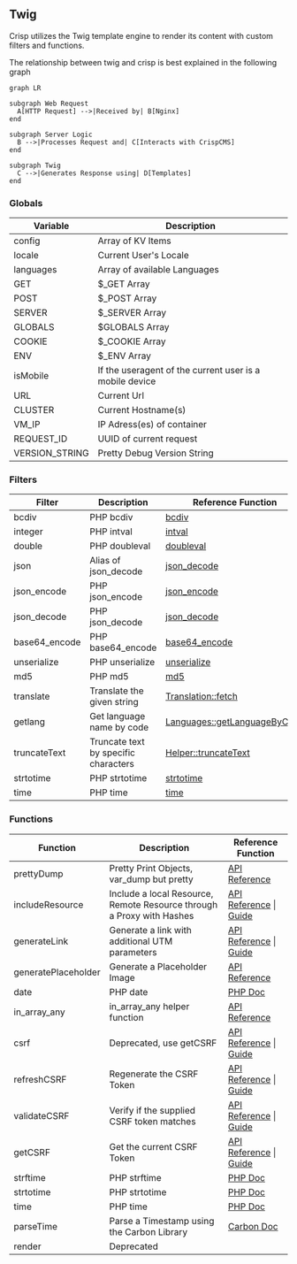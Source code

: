## Twig

Crisp utilizes the Twig template engine to render its content with custom filters and functions.

The relationship between twig and crisp is best explained in the following graph

```mermaid
graph LR

subgraph Web Request
  A[HTTP Request] -->|Received by| B[Nginx]
end

subgraph Server Logic
  B -->|Processes Request and| C[Interacts with CrispCMS]
end

subgraph Twig
  C -->|Generates Response using| D[Templates]
end

```

### Globals

| Variable       | Description                                             |
|----------------|---------------------------------------------------------|
| config         | Array of KV Items                                       |
| locale         | Current User's Locale                                   |
| languages      | Array of available Languages                            |
| GET            | $_GET Array                                             |
| POST           | $_POST Array                                            |
| SERVER         | $_SERVER Array                                          |
| GLOBALS        | $GLOBALS Array                                          |
| COOKIE         | $_COOKIE Array                                          |
| ENV            | $_ENV Array                                             |
| isMobile       | If the useragent of the current user is a mobile device |
| URL            | Current Url                                             |
| CLUSTER        | Current Hostname(s)                                     |
| VM_IP          | IP Adress(es) of container                              |
| REQUEST_ID     | UUID of current request                                 |
| VERSION_STRING | Pretty Debug Version String                             |


### Filters
| Filter        | Description                          | Reference Function                                                                                                                                   |
|---------------|--------------------------------------|------------------------------------------------------------------------------------------------------------------------------------------------------|
| bcdiv         | PHP bcdiv                            | [bcdiv](https://www.php.net/manual/en/function.bcdiv.php)                                                                                            |
| integer       | PHP intval                           | [intval](https://www.php.net/manual/en/function.intval.php)                                                                                          |
| double        | PHP doubleval                        | [doubleval](https://www.php.net/manual/en/function.doubleval.php)                                                                                    |
| json          | Alias of json_decode                 | [json_decode](https://www.php.net/manual/en/function.json-decode.php)                                                                                |
| json_encode   | PHP json_encode                      | [json_encode](https://www.php.net/manual/en/function.json-encode.php)                                                                                |
| json_decode   | PHP json_decode                      | [json_decode](https://www.php.net/manual/en/function.json-decode.php)                                                                                |
| base64_encode | PHP base64_encode                    | [base64_encode](https://www.php.net/manual/en/function.base64-encode.php)                                                                            |
| unserialize   | PHP unserialize                      | [unserialize](https://www.php.net/manual/en/function.unserialize.php)                                                                                |
| md5           | PHP md5                              | [md5](https://www.php.net/manual/en/function.md5.php)                                                                                                |
| translate     | Translate the given string           | [Translation::fetch](https://api.crispcms.jrbit.de/da/d71/classcrisp_1_1api_1_1_translation.html#ac3eb935cc896c46f385bb29ce8e5b8bb)                  |
| getlang       | Get language name by code            | [Languages::getLanguageByCode](https://api.crispcms.jrbit.de/df/d3a/classcrisp_1_1api_1_1lists_1_1_languages.html#a3fc784b856bc4ccfd560f055a14b54c1) |
| truncateText  | Truncate text by specific characters | [Helper::truncateText](https://api.crispcms.jrbit.de/dc/d9c/classcrisp_1_1api_1_1_helper.html#a203b5d4956d3d5af2ebf5192613f1f3b)                     |
| strtotime     | PHP strtotime                        | [strtotime](https://www.php.net/manual/en/function.strtotime.php)                                                                                    |
| time          | PHP time                             | [time](https://www.php.net/manual/en/function.time.php)                                                                                              |


### Functions

| Function            | Description                                                           | Reference Function                                                                                                                                       |
|---------------------|-----------------------------------------------------------------------|----------------------------------------------------------------------------------------------------------------------------------------------------------|
| prettyDump          | Pretty Print Objects, var_dump but pretty                             | [API Reference](https://api.crispcms.jrbit.de/dc/d9c/classcrisp_1_1api_1_1_helper.html#a93a7eee8cb14ed9864e7195da83b4a32)                                |
| includeResource     | Include a local Resource, Remote Resource through a Proxy with Hashes | [API Reference](https://api.crispcms.jrbit.de/d5/d1d/classcrisp_1_1core_1_1_themes.html#a3b3268ad7cf31480c61707b1cfa736c4) \| [Guide](/themes/resources) |
| generateLink        | Generate a link with additional UTM parameters                        | [API Reference](https://api.crispcms.jrbit.de/dc/d9c/classcrisp_1_1api_1_1_helper.html#a4b4c57aa3fd0d4b3de1cc478bc4f7c99) \| [Guide](/themes/links)      |
| generatePlaceholder | Generate a Placeholder Image                                          | [API Reference](https://api.crispcms.jrbit.de/dc/d9c/classcrisp_1_1api_1_1_helper.html#a01423e47dde2182fe83bec3a8bbca984)                                |
| date                | PHP date                                                              | [PHP Doc](https://www.php.net/manual/en/function.date.php)                                                                                               |
| in_array_any        | in_array_any helper function                                          | [API Reference](https://api.crispcms.jrbit.de/dc/d9c/classcrisp_1_1api_1_1_helper.html#aac91f8010ad40dc069511f3534eb4fa3)                                |
| csrf                | Deprecated, use getCSRF                                               | [API Reference](https://api.crispcms.jrbit.de/df/dd6/classcrisp_1_1core_1_1_security.html#a755b8ffb10f860314862366b34704ace) \| [Guide](/themes/csrf)    |
| refreshCSRF         | Regenerate the CSRF Token                                             | [API Reference](https://api.crispcms.jrbit.de/df/dd6/classcrisp_1_1core_1_1_security.html#ac4b0bc804a94bb993babdc767e9f17f5)  \| [Guide](/themes/csrf)   |
| validateCSRF        | Verify if the supplied CSRF token matches                             | [API Reference](https://api.crispcms.jrbit.de/df/dd6/classcrisp_1_1core_1_1_security.html#ac4b0bc804a94bb993babdc767e9f17f5)  \| [Guide](/themes/csrf)   |
| getCSRF             | Get the current CSRF Token                                            | [API Reference](https://api.crispcms.jrbit.de/df/dd6/classcrisp_1_1core_1_1_security.html#a755b8ffb10f860314862366b34704ace) \| [Guide](/themes/csrf)    |
| strftime            | PHP strftime                                                          | [PHP Doc](https://www.php.net/manual/en/function.strftime.php)                                                                                           |
| strtotime           | PHP strtotime                                                         | [PHP Doc](https://www.php.net/manual/en/function.strtotime.php)                                                                                          |
| time                | PHP time                                                              | [PHP Doc](https://www.php.net/manual/en/function.time.php)                                                                                               |
| parseTime           | Parse a Timestamp using the Carbon Library                            | [Carbon Doc](https://carbon.nesbot.com/docs/)                                                                                                            |
| render              | Deprecated                                                            |                                                                                                                                                          |